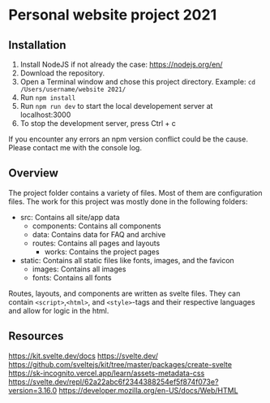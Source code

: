 # Personal website project 2021

## Installation

1. Install NodeJS if not already the case: https://nodejs.org/en/
2. Download the repository.
3. Open a Terminal window and chose this project directory. Example: `cd /Users/username/website 2021/`
4. Run `npm install`
5. Run `npm run dev` to start the local developement server at localhost:3000
6. To stop the development server, press Ctrl + c

If you encounter any errors an npm version conflict could be the cause. Please contact me with the console log.

## Overview

The project folder contains a variety of files. Most of them are configuration files. The work for this project was mostly done in the following folders:

- src: Contains all site/app data
  - components: Contains all components
  - data: Contains data for FAQ and archive
  - routes: Contains all pages and layouts
    - works: Contains the project pages
- static: Contains all static files like fonts, images, and the favicon
  - images: Contains all images
  - fonts: Contains all fonts

Routes, layouts, and components are written as svelte files. They can contain `<script>`,`<html>`, and `<style>`-tags and their respective languages and allow for logic in the html.

## Resources

https://kit.svelte.dev/docs
https://svelte.dev/
https://github.com/sveltejs/kit/tree/master/packages/create-svelte
https://sk-incognito.vercel.app/learn/assets-metadata-css
https://svelte.dev/repl/62a22abc6f2344388254ef5f874f073e?version=3.16.0
https://developer.mozilla.org/en-US/docs/Web/HTML
